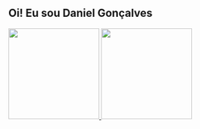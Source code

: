 ## Oi! Eu sou Daniel Gonçalves

 <div>
  <a href="https://github.com/DGT-DevDroid">
  <img height="180em" src="https://github-readme-stats.vercel.app/api?username=dgt-devdroid&show_icons=true&theme=dracula&include_all_commits=true&count_private=true"/>
  <img height="180em" src="https://github-readme-stats.vercel.app/api/top-langs/?username=dgt-devdroid&layout=compact&langs_count=7&theme=dracula"/>
</div>
